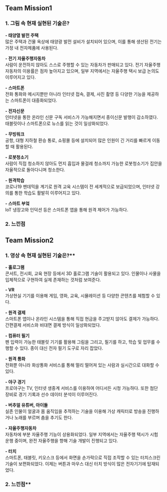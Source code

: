 ##  Team Mission1
### 1. 그림 속 현재 실현된 기술은?  
  
**- 태양열 발전 주택**  
많은 주택과 건물 옥상에 태양광 발전 설비가 설치되어 있으며, 이를 통해 생산된 전기는 가정 내 전자제품에 사용된다.  
  
**- 전기 자율주행자동차**  
사람이 운전하지 않아도 스스로 주행할 수 있는 자동차가 판매되고 있다. 전기 자율주행자동차의 이용률은 점차 높아지고 있으며, 일부 지역에서는 자율주행 택시 보급 논의도 이루어지고 있다.  
  
**- 스마트폰**  
전화 통화와 메시지뿐만 아니라 인터넷 접속, 결제, 사진 촬영 등 다양한 기능을 제공하는 스마트폰이 대중화되었다.  
  
**- 전자신문**  
인터넷을 통한 온라인 신문 구독 서비스가 가능해지면서 종이신문 발행이 감소하였다. 태블릿이나 스마트폰으로 뉴스를 읽는 것이 일상화되었다.  
  
**- 무빙워크**  
공항, 대형 지하철 환승 통로, 쇼핑몰 등에 설치되어 많은 인원이 긴 거리를 빠르게 이동할 때 활용된다.  
  
**- 로봇청소기**  
사람이 직접 청소하지 않아도 먼지 흡입과 물걸레 청소까지 가능한 로봇청소기가 집안을 자율적으로 돌아다니며 청소한다.  
  
**- 원격학습**  
코로나19 팬데믹을 계기로 원격 교육 시스템이 전 세계적으로 보급되었으며, 인터넷 강의를 통한 학습도 활발히 이루어지고 있다.  
  
**- 스마트 부엌**  
IoT 냉장고와 인덕션 등은 스마트폰 앱을 통해 원격 제어가 가능하다.  
  
### 2. 느낀점  
  
##  Team Mission2  
### 1. 영상 속 현재 실현된 기술은?**  
  
**- 홀로그램**  
콘서트, 전시회, 교육 현장 등에서 3D 홀로그램 기술이 활용되고 있다. 인물이나 사물을 입체적으로 구현하여 실제 존재하는 것처럼 보여준다.  
  
**- VR**  
가상현실 기기를 이용해 게임, 영화, 교육, 시뮬레이션 등 다양한 콘텐츠를 체험할 수 있다.  
  
**- 원격 결제**  
스마트폰 앱이나 온라인 시스템을 통해 직접 현금을 주고받지 않아도 결제가 가능하다. 간편결제 서비스와 비대면 결제 방식이 일상화되었다.  
  
**- 컴퓨터 필기**  
펜 입력이 가능한 태블릿 기기를 활용해 그림을 그리고, 필기를 하고, 학습 및 업무를 수행할 수 있다. 종이 대신 전자 필기 도구로 자리 잡았다.  
  
**- 원격 통화**  
전화뿐 아니라 화상통화 서비스를 통해 멀리 떨어져 있는 사람과 실시간으로 대화할 수 있다.  
  
**- 야구 경기**  
프로야구는 TV, 인터넷 생중계 서비스를 이용하여 어디서든 시청 가능하다. 또한 첨단 장비로 경기 기록과 선수 데이터 분석이 이루어진다.  
  
**- 버추얼 유튜버, 아이돌**  
실존 인물이 얼굴과 몸 움직임을 추적하는 기술을 이용해 가상 캐릭터로 방송을 진행하거나 노래를 부르며 춤을 추기도 한다.  
  
**- 자율주행자동차**  
자동차에 부분 자율주행 기능이 상용화되었다. 일부 지역에서는 자율주행 택시가 시험 운행 중이며, 완전 자율주행을 향해 기술 개발이 진행되고 있다.  
  
**- 터치**  
스마트폰, 태블릿, 키오스크 등에서 화면을 손가락으로 직접 조작할 수 있는 터치스크린 기술이 보편화되었다. 이제는 버튼과 마우스 대신 터치 방식이 많은 전자기기에 탑재되었다.  
  
### 2. 느낀점**  

